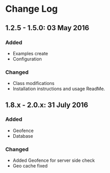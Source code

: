 # Change Log

## 1.2.5 - 1.5.0: 03 May 2016
### Added
- Examples create
- Configuration

### Changed
- Class modifications
- Installation instructions and usage ReadMe.

## 1.8.x - 2.0.x: 31 July 2016
### Added
- Geofence
- Database

### Changed
- Added Geofence for server side check
- Geo cache fixed
